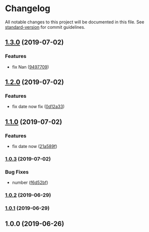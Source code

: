 # Changelog

All notable changes to this project will be documented in this file. See [standard-version](https://github.com/conventional-changelog/standard-version) for commit guidelines.

## [1.3.0](https://github.com/tebaly/unix-timestamp-offset/compare/v1.2.0...v1.3.0) (2019-07-02)


### Features

* fix Nan ([9497709](https://github.com/tebaly/unix-timestamp-offset/commit/9497709))



## [1.2.0](https://github.com/tebaly/unix-timestamp-offset/compare/v1.1.0...v1.2.0) (2019-07-02)


### Features

* fix date now fix ([0d12a33](https://github.com/tebaly/unix-timestamp-offset/commit/0d12a33))



## [1.1.0](https://github.com/tebaly/unix-timestamp-offset/compare/v1.0.3...v1.1.0) (2019-07-02)


### Features

* fix date now ([21a589f](https://github.com/tebaly/unix-timestamp-offset/commit/21a589f))



### [1.0.3](https://github.com/tebaly/unix-timestamp-offset/compare/v1.0.2...v1.0.3) (2019-07-02)


### Bug Fixes

* number ([f6d52bf](https://github.com/tebaly/unix-timestamp-offset/commit/f6d52bf))



### [1.0.2](https://github.com/tebaly/unix-timestamp-offset/compare/v1.0.1...v1.0.2) (2019-06-29)



### [1.0.1](https://github.com/tebaly/unix-timestamp-offset/compare/v1.0.0...v1.0.1) (2019-06-29)



## 1.0.0 (2019-06-26)
